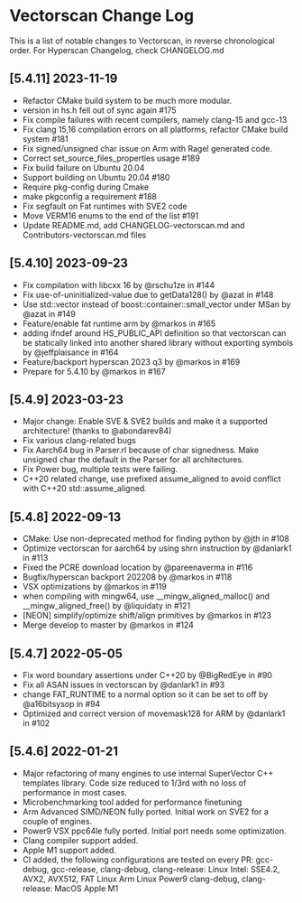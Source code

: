 # Vectorscan Change Log

This is a list of notable changes to Vectorscan, in reverse chronological order. For Hyperscan Changelog, check CHANGELOG.md

## [5.4.11] 2023-11-19

- Refactor CMake build system to be much more modular.
- version in hs.h fell out of sync again #175
- Fix compile failures with recent compilers, namely clang-15 and gcc-13
- Fix clang 15,16 compilation errors on all platforms, refactor CMake build system #181
- Fix signed/unsigned char issue on Arm with Ragel generated code.
- Correct set_source_files_properties usage #189
- Fix build failure on Ubuntu 20.04
- Support building on Ubuntu 20.04 #180
- Require pkg-config during Cmake
- make pkgconfig a requirement #188
- Fix segfault on Fat runtimes with SVE2 code
- Move VERM16 enums to the end of the list #191
- Update README.md, add CHANGELOG-vectorscan.md and Contributors-vectorscan.md files

## [5.4.10] 2023-09-23
- Fix compilation with libcxx 16 by @rschu1ze in #144
- Fix use-of-uninitialized-value due to getData128() by @azat in #148
- Use std::vector instead of boost::container::small_vector under MSan by @azat in #149
- Feature/enable fat runtime arm by @markos in #165
- adding ifndef around HS_PUBLIC_API definition so that vectorscan can be statically linked into another shared library without exporting symbols by @jeffplaisance in #164
- Feature/backport hyperscan 2023 q3 by @markos in #169
- Prepare for 5.4.10 by @markos in #167

## [5.4.9] 2023-03-23
- Major change: Enable SVE & SVE2 builds and make it a supported architecture! (thanks to @abondarev84)
- Fix various clang-related bugs
- Fix Aarch64 bug in Parser.rl because of char signedness. Make unsigned char the default in the Parser for all architectures.
- Fix Power bug, multiple tests were failing.
- C++20 related change, use prefixed assume_aligned to avoid conflict with C++20 std::assume_aligned.

## [5.4.8] 2022-09-13
- CMake: Use non-deprecated method for finding python by @jth in #108
- Optimize vectorscan for aarch64 by using shrn instruction by @danlark1 in #113
- Fixed the PCRE download location by @pareenaverma in #116
- Bugfix/hyperscan backport 202208 by @markos in #118
- VSX optimizations by @markos in #119
- when compiling with mingw64, use __mingw_aligned_malloc() and __mingw_aligned_free() by @liquidaty in #121
- [NEON] simplify/optimize shift/align primitives by @markos in #123
- Merge develop to master by @markos in #124

## [5.4.7] 2022-05-05
- Fix word boundary assertions under C++20 by @BigRedEye in #90
- Fix all ASAN issues in vectorscan by @danlark1 in #93
- change FAT_RUNTIME to a normal option so it can be set to off by @a16bitsysop in #94
- Optimized and correct version of movemask128 for ARM by @danlark1 in #102

## [5.4.6] 2022-01-21
- Major refactoring of many engines to use internal SuperVector C++ templates library. Code size reduced to 1/3rd with no loss of performance in most cases.
- Microbenchmarking tool added for performance finetuning
- Arm Advanced SIMD/NEON fully ported. Initial work on SVE2 for a couple of engines.
- Power9 VSX ppc64le fully ported. Initial port needs some optimization.
- Clang compiler support added.
- Apple M1 support added.
- CI added, the following configurations are tested on every PR:
  gcc-debug, gcc-release, clang-debug, clang-release:
  Linux Intel: SSE4.2, AVX2, AVX512, FAT
  Linux Arm
  Linux Power9
  clang-debug, clang-release:
  MacOS Apple M1
